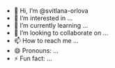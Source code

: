 - 👋 Hi, I’m @svitlana-orlova
- 👀 I’m interested in ...
- 🌱 I’m currently learning ...
- 💞️ I’m looking to collaborate on ...
- 📫 How to reach me ...
- 😄 Pronouns: ...
- ⚡ Fun fact: ...

<!---
svitlana-orlova/svitlana-orlova is a ✨ special ✨ repository because its `README.md` (this file) appears on your GitHub profile.
You can click the Preview link to take a look at your changes.
--->
